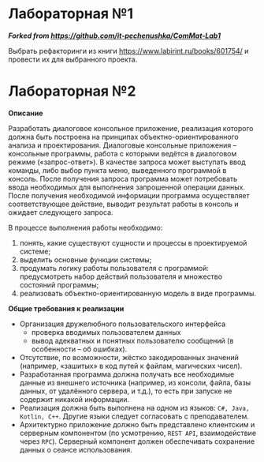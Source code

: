 # Лабораторная №1 #
***Forked from https://github.com/it-pechenushka/ComMat-Lab1***

Выбрать рефакторинги из книги https://www.labirint.ru/books/601754/ и провести их для выбранного проекта.

# Лабораторная №2 #

**Описание**

Разработать диалоговое консольное приложение, реализация которого должна быть построена на принципах объектно-ориентированного анализа и проектирования. Диалоговые консольные приложения – консольные программы, работа с которыми ведётся в диалоговом режиме («запрос-ответ»). В качестве запроса может выступать ввод команды, либо выбор пункта меню, выведенного программой в консоль. После получения запроса программа может потребовать ввода необходимых для выполнения запрошенной операции данных. После получения необходимой информации программа осуществляет соответствующее действие, выводит результат работы в консоль и ожидает следующего запроса.

В процессе выполнения работы необходимо:
1. понять, какие существуют сущности и процессы в проектируемой системе;
2. выделить основные функции системы;
3. продумать логику работы пользователя с программой: предусмотреть набор действий пользователя и
множество состояний программы;
4. реализовать объектно-ориентированную модель в виде программы.

**Общие требования к реализации**

- Организация дружелюбного пользовательского интерфейса
    - проверка вводимых пользователем данных
    - вывод адекватных и понятных пользователю сообщений (в особенности – об ошибках).
- Отсутствие, по возможности, жёстко закодированных значений (например, «зашитых» в код путей к файлам, магических чисел).
- Разработанная программа должна получать все необходимые данные из внешнего источника (например, из консоли, файла, базы данных, от удалённого сервера, и т.д.), то есть при запуске не содержит никакой информации.
- Реализация должна быть выполнена на одном из языков: `C#, Java, Kotlin, C++`. Другие языки следует согласовать с преподавателем.
- Архитектурно приложение должно быть представлено клиентским и серверным компонентом (по усмотрению, `REST API`, взаимодействие через `RPC`). Серверный компонент должен обеспечивать сохранение данных о сеансе использования.
